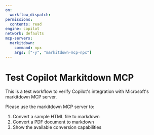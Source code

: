 ```yaml
---
on:
  workflow_dispatch:
permissions:
  contents: read
engine: copilot
network: defaults
mcp-servers:
  markitdown:
    command: npx
    args: ["-y", "markitdown-mcp-npx"]
---
```


# Test Copilot Markitdown MCP

This is a test workflow to verify Copilot's integration with Microsoft's markitdown MCP server.

Please use the markitdown MCP server to:
1. Convert a sample HTML file to markdown
2. Convert a PDF document to markdown
3. Show the available conversion capabilities